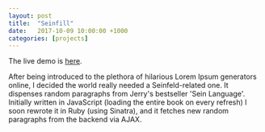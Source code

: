 ```yaml
---
layout: post
title:  "Seinfill"
date:   2017-10-09 10:00:00 +1000
categories: [projects]
---
```


The live demo is [here](http://seinfill.herokuapp.com/).

After being introduced to the plethora of hilarious Lorem Ipsum generators online, I decided the world really needed a Seinfeld-related one. It dispenses random paragraphs from Jerry's bestseller 'Sein Language'. Initially written in JavaScript (loading the entire book on every refresh) I soon rewrote it in Ruby (using Sinatra), and it fetches new random paragraphs from the backend via AJAX.